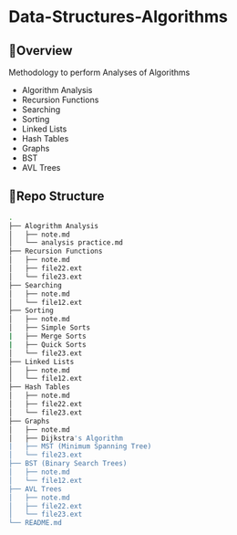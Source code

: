 # Data-Structures-Algorithms
## 📢Overview
Methodology to perform Analyses of Algorithms
- Algorithm Analysis
- Recursion Functions
- Searching
- Sorting
- Linked Lists
- Hash Tables
- Graphs
- BST
- AVL Trees
## 📝Repo Structure
```bash
.
├── Alogrithm Analysis
│   ├── note.md
│   └── analysis practice.md
├── Recursion Functions
│   ├── note.md
│   ├── file22.ext
│   └── file23.ext
├── Searching
│   ├── note.md
│   └── file12.ext
├── Sorting
│   ├── note.md
│   ├── Simple Sorts
|   ├── Merge Sorts
|   ├── Quick Sorts
│   └── file23.ext
├── Linked Lists
│   ├── note.md
│   └── file12.ext
├── Hash Tables
│   ├── note.md
│   ├── file22.ext
│   └── file23.ext
├── Graphs
│   ├── note.md
│   ├── Dijkstra's Algorithm
|   ├── MST (Minimum Spanning Tree)
│   └── file23.ext
├── BST (Binary Search Trees)
│   ├── note.md
│   └── file12.ext
├── AVL Trees
│   ├── note.md
│   ├── file22.ext
│   └── file23.ext
└── README.md
```

